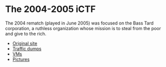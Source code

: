 # The 2004-2005 iCTF

The 2004 rematch (played in June 2005) was focused on the Bass Tard
corporation, a ruthless organization whose mission is to steal from
the poor and give to the rich.

* [Original site](/archive/2004-2005/site)
* [Traffic dumps](/archive/2004-2005/dumps)
* [VMs](/archive/2004-2005/vms)
* [Pictures](/archive/2004-2005/pictures)

